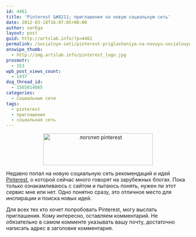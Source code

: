 ```yaml
---
id: 4461
title: 'Pinterest &#8211; приглашения на новую социальную сеть'
date: 2012-03-18T16:07:05+00:00
author: serEga
layout: post
guid: http://artslab.info/?p=4461
permalink: /socialnye-seti/pinterest-priglasheniya-na-novuyu-socialnuyu-set/
onswipe_thumb:
  - http://img.artslab.info/pinterest_logo.jpg
prosmotr:
  - 153
wpb_post_views_count:
  - 1437
dsq_thread_id:
  - 1565014865
categories:
  - Социальные сети
tags:
  - pinterest
  - приглашения
  - социальная сеть
---
```

<center>
  <img src="http://img.artslab.info/pinterest_logo-300x87.jpg" alt="логотип pinterest" title="pinterest_logo" width="300" height="87" class="aligncenter size-medium wp-image-4462" srcset="http://img.artslab.info/pinterest_logo-300x87.jpg 300w, http://img.artslab.info/pinterest_logo.jpg 447w" sizes="(max-width: 300px) 100vw, 300px" />
</center>

Недавно попал на новую социальную сеть рекомендаций и идей [Pinterest](http://pinterest.com/), о которой сейчас много говорят на зарубежных блогах. Пока только ознакамливаюсь с сайтом и пытаюсь понять, нужен ли этот сервис мне или нет. Одно понятно сразу, это отличное место для инспирации и поиска новых идей.

Для всех тех кто хочет попробовать Pinterest, могу выслать приглашения. Кому интересно, оставляем комментарий. Не обязательно в самом комменте указывать вашу почту, достаточно написать адрес в заголовке комментария.